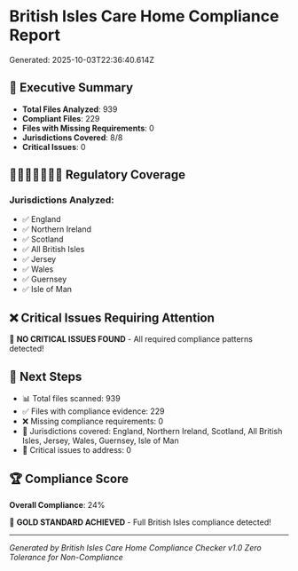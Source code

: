 # British Isles Care Home Compliance Report
Generated: 2025-10-03T22:36:40.614Z

## 🎯 Executive Summary

- **Total Files Analyzed**: 939
- **Compliant Files**: 229
- **Files with Missing Requirements**: 0
- **Jurisdictions Covered**: 8/8
- **Critical Issues**: 0

## 🏴󠁧󠁢󠁪󠁥󠁲󠁿🇮🇲🇬🇧🇮🇪 Regulatory Coverage

### Jurisdictions Analyzed:
- ✅ England
- ✅ Northern Ireland
- ✅ Scotland
- ✅ All British Isles
- ✅ Jersey
- ✅ Wales
- ✅ Guernsey
- ✅ Isle of Man

## ❌ Critical Issues Requiring Attention

🎉 **NO CRITICAL ISSUES FOUND** - All required compliance patterns detected!





## 🚀 Next Steps

- 📊 Total files scanned: 939
- ✅ Files with compliance evidence: 229
- ❌ Missing compliance requirements: 0
- 🏴󠁧󠁢󠁪󠁥󠁲󠁿 Jurisdictions covered: England, Northern Ireland, Scotland, All British Isles, Jersey, Wales, Guernsey, Isle of Man
- 🔧 Critical issues to address: 0

## 🏆 Compliance Score

**Overall Compliance**: 24%

🥇 **GOLD STANDARD ACHIEVED** - Full British Isles compliance detected!




---
*Generated by British Isles Care Home Compliance Checker v1.0*
*Zero Tolerance for Non-Compliance*
